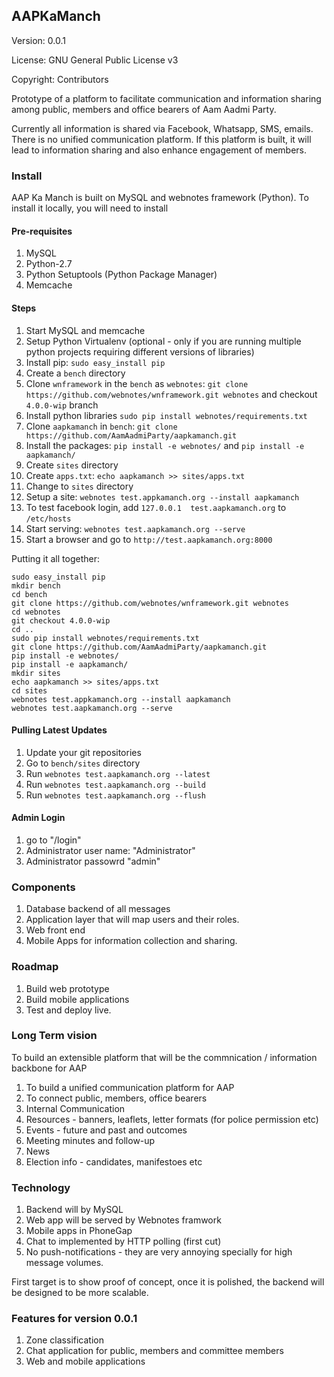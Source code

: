 ## AAPKaManch

Version: 0.0.1

License: GNU General Public License v3

Copyright: Contributors

Prototype of a platform to facilitate communication and information sharing among public, members and office bearers of Aam Aadmi Party.

Currently all information is shared via Facebook, Whatsapp, SMS, emails. There is no unified communication platform. If this platform is built, it will lead to information sharing and also enhance engagement of members.


### Install

AAP Ka Manch is built on MySQL and webnotes framework (Python). To install it locally, you will need to install

#### Pre-requisites

1. MySQL
1. Python-2.7
1. Python Setuptools (Python Package Manager)
1. Memcache

#### Steps

1. Start MySQL and memcache
1. Setup Python Virtualenv (optional - only if you are running multiple python projects requiring different versions of libraries)
1. Install pip: `sudo easy_install pip`
1. Create a `bench` directory
1. Clone `wnframework` in the `bench` as `webnotes`: `git clone https://github.com/webnotes/wnframework.git webnotes` and checkout `4.0.0-wip` branch
1. Install python libraries `sudo pip install webnotes/requirements.txt`
1. Clone `aapkamanch` in `bench`: `git clone https://github.com/AamAadmiParty/aapkamanch.git`
1. Install the packages: `pip install -e webnotes/` and `pip install -e aapkamanch/`
1. Create `sites` directory
1. Create `apps.txt`: `echo aapkamanch >> sites/apps.txt`
1. Change to `sites` directory
1. Setup a site: `webnotes test.appkamanch.org --install aapkamanch`
1. To test facebook login, add `127.0.0.1  test.aapkamanch.org` to `/etc/hosts`
1. Start serving: `webnotes test.aapkamanch.org --serve`
1. Start a browser and go to `http://test.aapkamanch.org:8000`

Putting it all together:

```
sudo easy_install pip
mkdir bench
cd bench
git clone https://github.com/webnotes/wnframework.git webnotes
cd webnotes
git checkout 4.0.0-wip
cd ..
sudo pip install webnotes/requirements.txt
git clone https://github.com/AamAadmiParty/aapkamanch.git
pip install -e webnotes/
pip install -e aapkamanch/
mkdir sites
echo aapkamanch >> sites/apps.txt
cd sites
webnotes test.appkamanch.org --install aapkamanch
webnotes test.aapkamanch.org --serve
```

#### Pulling Latest Updates

1. Update your git repositories
1. Go to `bench/sites` directory
1. Run `webnotes test.aapkamanch.org --latest`
1. Run `webnotes test.aapkamanch.org --build`
1. Run `webnotes test.aapkamanch.org --flush`

#### Admin Login

1. go to "/login"
1. Administrator user name: "Administrator"
1. Administrator passowrd "admin"

### Components

1. Database backend of all messages
1. Application layer that will map users and their roles.
1. Web front end
1. Mobile Apps for information collection and sharing.

### Roadmap

1. Build web prototype
1. Build mobile applications
1. Test and deploy live.

### Long Term vision

To build an extensible platform that will be the commnication / information backbone for AAP

1. To build a unified communication platform for AAP
1. To connect public, members, office bearers
1. Internal Communication
1. Resources - banners, leaflets, letter formats (for police permission etc)
1. Events - future and past and outcomes
1. Meeting minutes and follow-up
1. News
1. Election info - candidates, manifestoes etc

### Technology

1. Backend will by MySQL
1. Web app will be served by Webnotes framwork
1. Mobile apps in PhoneGap
1. Chat to implemented by HTTP polling (first cut)
1. No push-notifications - they are very annoying specially for high message volumes.

First target is to show proof of concept, once it is polished, the backend will be designed to be more scalable.

### Features for version 0.0.1

1. Zone classification
1. Chat application for public, members and committee members
1. Web and mobile applications

